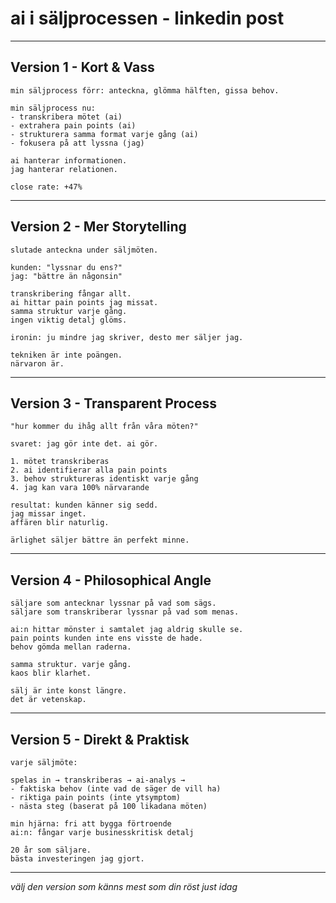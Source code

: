 # ai i säljprocessen - linkedin post

---

## Version 1 - Kort & Vass

```
min säljprocess förr: anteckna, glömma hälften, gissa behov.

min säljprocess nu:
- transkribera mötet (ai)
- extrahera pain points (ai)
- strukturera samma format varje gång (ai)
- fokusera på att lyssna (jag)

ai hanterar informationen.
jag hanterar relationen.

close rate: +47%
```

---

## Version 2 - Mer Storytelling

```
slutade anteckna under säljmöten.

kunden: "lyssnar du ens?"
jag: "bättre än någonsin"

transkribering fångar allt.
ai hittar pain points jag missat.
samma struktur varje gång.
ingen viktig detalj glöms.

ironin: ju mindre jag skriver, desto mer säljer jag.

tekniken är inte poängen.
närvaron är.
```

---

## Version 3 - Transparent Process

```
"hur kommer du ihåg allt från våra möten?"

svaret: jag gör inte det. ai gör.

1. mötet transkriberas
2. ai identifierar alla pain points
3. behov struktureras identiskt varje gång
4. jag kan vara 100% närvarande

resultat: kunden känner sig sedd.
jag missar inget.
affären blir naturlig.

ärlighet säljer bättre än perfekt minne.
```

---

## Version 4 - Philosophical Angle

```
säljare som antecknar lyssnar på vad som sägs.
säljare som transkriberar lyssnar på vad som menas.

ai:n hittar mönster i samtalet jag aldrig skulle se.
pain points kunden inte ens visste de hade.
behov gömda mellan raderna.

samma struktur. varje gång.
kaos blir klarhet.

sälj är inte konst längre.
det är vetenskap.
```

---

## Version 5 - Direkt & Praktisk

```
varje säljmöte:

spelas in → transkriberas → ai-analys →
- faktiska behov (inte vad de säger de vill ha)
- riktiga pain points (inte ytsymptom)  
- nästa steg (baserat på 100 likadana möten)

min hjärna: fri att bygga förtroende
ai:n: fångar varje businesskritisk detalj

20 år som säljare.
bästa investeringen jag gjort.
```

---

*välj den version som känns mest som din röst just idag*
